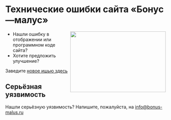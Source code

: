 # Технические ошибки сайта «Бонус—малус»

<img src="https://cloud.githubusercontent.com/assets/6516714/11440697/c2b1fd9c-9515-11e5-8ee7-e4267dd67ac6.jpg" width="300" height="192" align="right">

* Нашли ошибку в отображении или программном коде сайта?
* Хотите предложить улучшение?


Заведите [новое ишью здесь](https://github.com/Margino/bm-issue/issues/new)


## Серьёзная уязвимость

Нашли серьёзную уязвимость? Напишите, пожалуйста, на info@bonus-malus.ru
